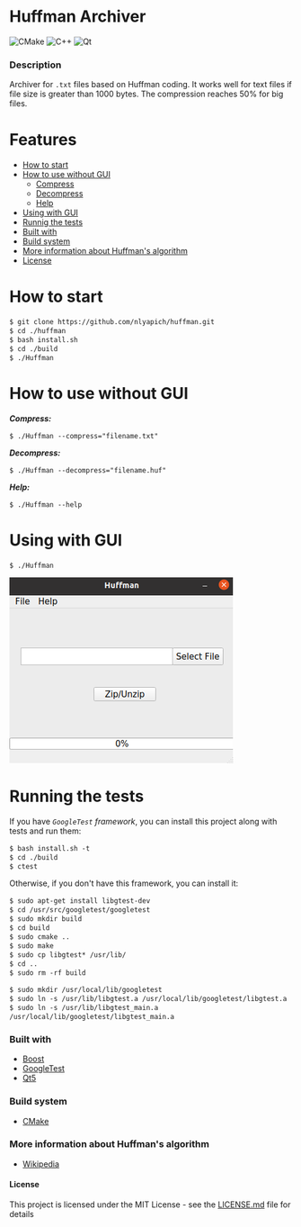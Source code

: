 # Huffman Archiver

![CMake](https://img.shields.io/badge/CMake-%23008FBA.svg?style=for-the-badge&logo=cmake&logoColor=white)
![C++](https://img.shields.io/badge/c++-%2300599C.svg?style=for-the-badge&logo=c%2B%2B&logoColor=white)
![Qt](https://img.shields.io/badge/Qt-%23217346.svg?style=for-the-badge&logo=Qt&logoColor=white)

### Description
Archiver for `.txt` files based on Huffman coding. It works well for text files if file size is greater than 1000 bytes. The compression reaches 50% for big files.

# Features
- [How to start](#how-to-start)
- [How to use without GUI](#how-to-use-without-gui)
  - [Compress](#compress)
  - [Decompress](#decompress)
  - [Help](#help)
- [Using with GUI](#using-with-gui)
- [Runnig the tests](#running-the-tests)
- [Built with](#built-with)
- [Build system](#build-system)
- [More information about Huffman's algorithm](#more-information-about-huffman's-algorithm)
- [License](#license)

# How to start
```
$ git clone https://github.com/nlyapich/huffman.git
$ cd ./huffman
$ bash install.sh
$ cd ./build
$ ./Huffman
```

# How to use without GUI
***Compress:***
```
$ ./Huffman --compress="filename.txt"
```
***Decompress:***
```
$ ./Huffman --decompress="filename.huf"
```
***Help:***
```
$ ./Huffman --help
```

# Using with GUI
```
$ ./Huffman
```
![Mainwindow](/images/screenshot_mainwindow.png)

# Running the tests
If you have *`GoogleTest` framework*, you can install this project along with tests and run them:
```
$ bash install.sh -t
$ cd ./build
$ ctest
```
Otherwise, if you don't have this framework, you can install it:
```
$ sudo apt-get install libgtest-dev
$ cd /usr/src/googletest/googletest
$ sudo mkdir build
$ cd build
$ sudo cmake ..
$ sudo make
$ sudo cp libgtest* /usr/lib/
$ cd ..
$ sudo rm -rf build
```
```
$ sudo mkdir /usr/local/lib/googletest
$ sudo ln -s /usr/lib/libgtest.a /usr/local/lib/googletest/libgtest.a
$ sudo ln -s /usr/lib/libgtest_main.a /usr/local/lib/googletest/libgtest_main.a
```

### Built with
  * [Boost](https://www.boost.org/)
  * [GoogleTest](https://google.github.io/googletest/)
  * [Qt5](https://doc.qt.io/qt-5/index.html)

### Build system
  * [CMake](https://cmake.org/)

### More information about Huffman's algorithm
* [Wikipedia](https://en.wikipedia.org/wiki/Huffman_coding)

#### License
This project is licensed under the MIT License - see the [LICENSE.md](LICENSE.md) file for details
